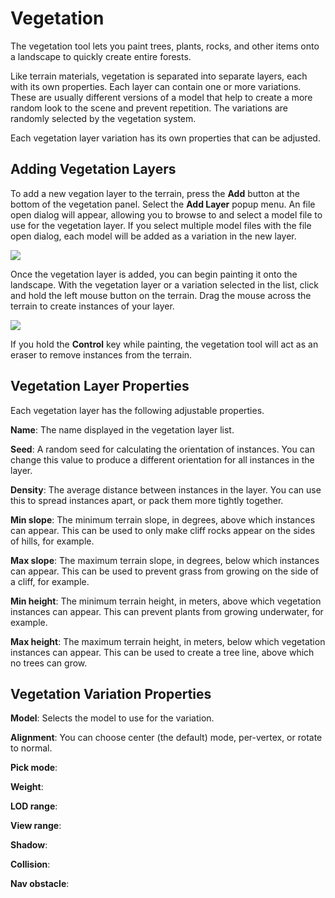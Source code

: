 # Vegetation

The vegetation tool lets you paint trees, plants, rocks, and other items onto a landscape to quickly create entire forests.

Like terrain materials, vegetation is separated into separate layers, each with its own properties. Each layer can contain one or more variations. These are usually different versions of a model that help to create a more random look to the scene and prevent repetition. The variations are randomly selected by the vegetation system.

Each vegetation layer variation has its own properties that can be adjusted.

## Adding Vegetation Layers

To add a new vegation layer to the terrain, press the **Add** button at the bottom of the vegetation panel. Select the **Add Layer** popup menu. An file open dialog will appear, allowing you to browse to and select a model file to use for the vegetation layer. If you select multiple model files with the file open dialog, each model will be added as a variation in the new layer.

![](https://github.com/UltraEngine/Documentation/blob/master/Images/vegetationlayer.png?raw=true)

Once the vegetation layer is added, you can begin painting it onto the landscape. With the vegetation layer or a variation selected in the list, click and hold the left mouse button on the terrain. Drag the mouse across the terrain to create instances of your layer.

![](https://github.com/UltraEngine/Documentation/blob/master/Images/vegetationpaint.png?raw=true)

If you hold the **Control** key while painting, the vegetation tool will act as an eraser to remove instances from the terrain.

## Vegetation Layer Properties

Each vegetation layer has the following adjustable properties.

**Name**: The name displayed in the vegetation layer list.

**Seed**: A random seed for calculating the orientation of instances. You can change this value to produce a different orientation for all instances in the layer.

**Density**: The average distance between instances in the layer. You can use this to spread instances apart, or pack them more tightly together.

**Min slope**: The minimum terrain slope, in degrees, above which instances can appear. This can be used to only make cliff rocks appear on the sides of hills, for example.

**Max slope**: The maximum terrain slope, in degrees, below which instances can appear. This can be used to prevent grass from growing on the side of a cliff, for example.

**Min height**: The minimum terrain height, in meters, above which vegetation instances can appear. This can prevent plants from growing underwater, for example.

**Max height**: The maximum terrain height, in meters, below which vegetation instances can appear. This can be used to create a tree line, above which no trees can grow.

## Vegetation Variation Properties

**Model**: Selects the model to use for the variation.

**Alignment**: You can choose center (the default) mode, per-vertex, or rotate to normal.

**Pick mode**:

**Weight**:

**LOD range**:

**View range**:

**Shadow**:

**Collision**:

**Nav obstacle**:
